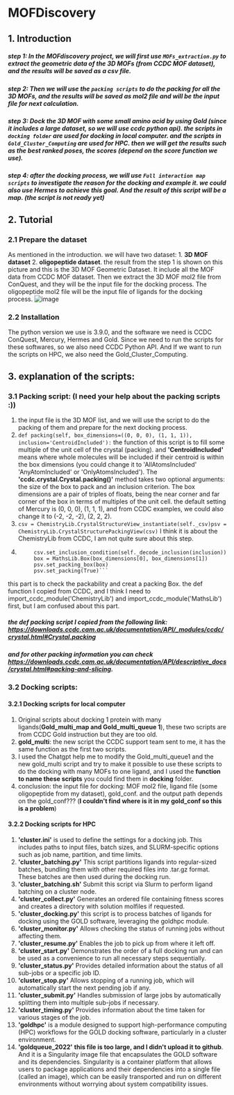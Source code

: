 # MOFDiscovery
## 1. Introduction
##### step 1: In the MOFdiscovery project, we will first use ```MOFs_extraction.py``` to extract the geometric data of the 3D MOFs (from CCDC MOF dataset), and the results will be saved as a csv file. 
##### step 2: Then we will use the ```packing scripts``` to do the packing for all the 3D MOFs, and the results will be saved as mol2 file and will be the input file for next calculation. 
##### step 3: Dock the 3D MOF with some small amino acid by using Gold (since it includes a large dataset, so we will use ccdc python api). the scripts in ```docking folder``` are used for docking in local computer. and the scripts in ```Gold_Cluster_Computing``` are used for HPC. then we will get the results such as the best ranked poses, the scores (depend on the score function we use).
##### step 4: after the docking process, we will use ```Full interaction map scripts``` to investigate the reason for the docking and example it. we could also use Hermes to achieve this goal. And the result of this script will be a map. (the script is not ready yet)

## 2. Tutorial
### 2.1 Prepare the dataset
As mentioned in the introduction. we will have two dataset: 1. **3D MOF dataset** 2. **oligopeptide dataset**. the result from the step 1 is shown on this picture and this is the 3D MOF Geometric Dataset. It include all the MOF data from CCDC MOF dataset. Then we extract the 3D MOF mol2 file from ConQuest, and they will be the input file for the docking process. The oligopeptide mol2 file will be the input file of ligands for the docking process.
![image](https://github.com/ZiedHosni1/MOF_discovery/assets/152184609/21b15e98-4b14-438a-b3f0-f5829416ce0a) 

### 2.2 Installation
The python version we use is 3.9.0, and the software we need is CCDC ConQuest, Mercury, Hermes and Gold. Since we need to run the scripts for these softwares, so we also need CCDC Python API. And If we want to run the scripts on HPC, we also need the Gold_Cluster_Computing. 

## 3. explanation of the scripts:
### 3.1 Packing script: (I need your help about the packing scripts :))
1. the input file is the 3D MOF list, and we will use the script to do the packing of them and prepare for the next docking process.
2. ```def packing(self, box_dimensions=((0, 0, 0), (1, 1, 1)), inclusion='CentroidIncluded'):``` the function of this script is to fill some multiple of the unit cell of the crystal (packing). and **'CentroidIncluded'** means where whole molecules will be included if their centroid is within the box dimensions (you could change it to 'AllAtomsIncluded' 'AnyAtomIncluded' or 'OnlyAtomsIncluded'). The **'ccdc.crystal.Crystal.packing()'** method takes two optional arguments: the size of the box to pack and an inclusion criterion. The box dimensions are a pair of triples of floats, being the near corner and far corner of the box in terms of multiples of the unit cell. the default setting of Mercury is (0, 0, 0), (1, 1, 1), and from CCDC examples, we could also change it to (-2, -2, -2), (2, 2, 2).
3. ```csv = ChemistryLib.CrystalStructureView_instantiate(self._csv)psv = ChemistryLib.CrystalStructurePackingView(csv)``` I think it is about the ChemistryLib from CCDC, I am not quite sure about this step.
4. ``` if psv.packable():
        csv.set_inclusion_condition(self._decode_inclusion(inclusion))
        box = MathsLib.Box(box_dimensions[0], box_dimensions[1])
        psv.set_packing_box(box)
        psv.set_packing(True)```
this part is to check the packability and creat a packing Box. 
the def function I copied from CCDC, and I think I need to import_ccdc_module('ChemistryLib') and import_ccdc_module('MathsLib') first, but I am confused about this part. 
##### the def packing script I copied from the following link: https://downloads.ccdc.cam.ac.uk/documentation/API/_modules/ccdc/crystal.html#Crystal.packing 
##### and for other packing information you can check https://downloads.ccdc.cam.ac.uk/documentation/API/descriptive_docs/crystal.html#packing-and-slicing.
### 3.2 Docking scripts:
#### 3.2.1 Docking scripts for local computer
1. Original scripts about docking 1 protein with many ligands(**Gold_multi_map and Gold_multi_queue 1**), these two scripts are from CCDC Gold instruction but they are too old.
2. **gold_multi**: the new script the CCDC support team sent to me, it has the same function as the first two scripts.
3. I used the Chatgpt help me to modify the Gold_multi_queue1 and the new gold_multi script and try to make it possible to use these scripts to do the docking with many MOFs to one ligand, and I used the **function to name these scripts** you could find them in **docking** folder.
4. conclusion: the input file for docking: MOF mol2 file, ligand file (some oligopeptide from my dataset), gold_conf. and the output path depends on the gold_conf??? (**I couldn't find where is it in my gold_conf so this is a problem**)
#### 3.2.2 Docking scripts for HPC
1. **'cluster.ini'** is used to define the settings for a docking job. This includes paths to input files, batch sizes, and SLURM-specific options such as job name, partition, and time limits.
2. **'cluster_batching.py'** This script partitions ligands into regular-sized batches, bundling them with other required files into .tar.gz format. These batches are then used during the docking run.
3. **'cluster_batching.sh'** Submit this script via Slurm to perform ligand batching on a cluster node.
4. **'cluster_collect.py'** Generates an ordered file containing fitness scores and creates a directory with solution molfiles if requested.
5. **'cluster_docking.py'** this script is to process batches of ligands for docking using the GOLD software, leveraging the goldhpc module.
6. **'cluster_monitor.py'** Allows checking the status of running jobs without affecting them.
7. **'cluster_resume.py'** Enables the job to pick up from where it left off.
8. **'cluster_start.py'** Demonstrates the order of a full docking run and can be used as a convenience to run all necessary steps sequentially.
9. **'cluster_status.py'** Provides detailed information about the status of all sub-jobs or a specific job ID.
10. **'cluster_stop.py'** Allows stopping of a running job, which will automatically start the next pending job if any.
11. **'cluster_submit.py'** Handles submission of large jobs by automatically splitting them into multiple sub-jobs if necessary.
12. **'cluster_timing.py'** Provides information about the time taken for various stages of the job.
13. **'goldhpc'** is a module designed to support high-performance computing (HPC) workflows for the GOLD docking software, particularly in a cluster environment.
14. **'goldqueue_2022'** **this file is too large, and I didn't upload it to github**. And it is a Singularity image file that encapsulates the GOLD software and its dependencies. Singularity is a container platform that allows users to package applications and their dependencies into a single file (called an image), which can be easily transported and run on different environments without worrying about system compatibility issues.




       
